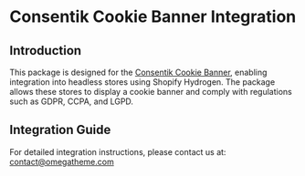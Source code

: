 # Consentik Cookie Banner Integration

## Introduction

This package is designed for the [Consentik Cookie Banner](https://apps.shopify.com/eu-cookies-notification?utm_campaign=crs&utm_source=npm_package&utm_medium=docs&sf_type=docs&sf__detail=npm_package), enabling integration into headless stores using Shopify Hydrogen. The package allows these stores to display a cookie banner and comply with regulations such as GDPR, CCPA, and LGPD.

## Integration Guide

For detailed integration instructions, please contact us at: contact@omegatheme.com
